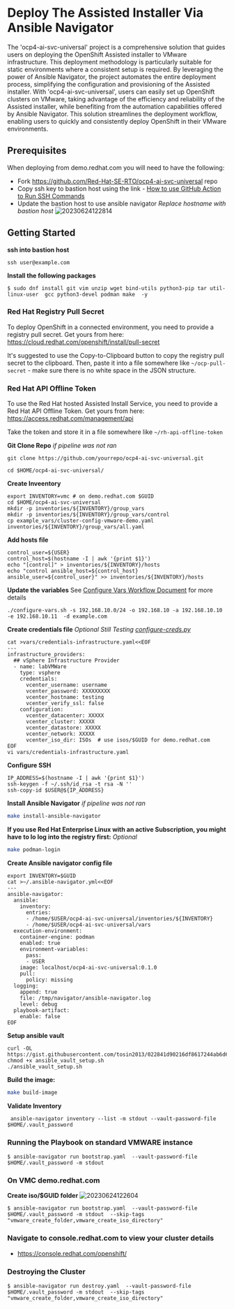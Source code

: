 # Deploy The Assisted Installer Via Ansible Navigator

The 'ocp4-ai-svc-universal' project is a comprehensive solution that guides users on deploying the OpenShift Assisted installer to VMware infrastructure. This deployment methodology is particularly suitable for static environments where a consistent setup is required. By leveraging the power of Ansible Navigator, the project automates the entire deployment process, simplifying the configuration and provisioning of the Assisted installer. With 'ocp4-ai-svc-universal', users can easily set up OpenShift clusters on VMware, taking advantage of the efficiency and reliability of the Assisted installer, while benefiting from the automation capabilities offered by Ansible Navigator. This solution streamlines the deployment workflow, enabling users to quickly and consistently deploy OpenShift in their VMware environments.

## Prerequisites
When deploying from demo.redhat.com you will need to have the following:
- Fork https://github.com/Red-Hat-SE-RTO/ocp4-ai-svc-universal repo
- Copy ssh key to bastion host using the link - [How to use GitHub Action to Run SSH Commands](https://medium.com/@tcij1013/how-to-use-github-action-to-run-ssh-commands-609df2a88ac3)
- Update the bastion host to use ansible navigator 
*Replace hostname with bastion host*
![20230624122814](https://i.imgur.com/Gi2eLfJ.png)

## Getting Started
**ssh into bastion host**
```
ssh user@example.com
```

**Install the following packages**
```
$ sudo dnf install git vim unzip wget bind-utils python3-pip tar util-linux-user  gcc python3-devel podman make  -y
```

### Red Hat Registry Pull Secret

To deploy OpenShift in a connected environment, you need to provide a registry pull secret.  Get yours from here: https://cloud.redhat.com/openshift/install/pull-secret

It's suggested to use the Copy-to-Clipboard button to copy the registry pull secret to the clipboard.  Then, paste it into a file somewhere like `~/ocp-pull-secret` - make sure there is no white space in the JSON structure.

### Red Hat API Offline Token

To use the Red Hat hosted Assisted Install Service, you need to provide a Red Hat API Offline Token.  Get yours from here: https://access.redhat.com/management/api

Take the token and store it in a file somewhere like `~/rh-api-offline-token`

**Git Clone Repo**
*if pipeline was not ran*
```
git clone https://github.com/yourrepo/ocp4-ai-svc-universal.git 

cd $HOME/ocp4-ai-svc-universal/
```

**Create Inveentory**
```
export INVENTORY=vmc # on demo.redhat.com $GUID
cd $HOME/ocp4-ai-svc-universal
mkdir -p inventories/${INVENTORY}/group_vars
mkdir -p inventories/${INVENTORY}/group_vars/control
cp example_vars/cluster-config-vmware-demo.yaml inventories/${INVENTORY}/group_vars/all.yaml
```

**Add hosts file**
```
control_user=${USER}
control_host=$(hostname -I | awk '{print $1}')
echo "[control]" > inventories/${INVENTORY}/hosts
echo "control ansible_host=${control_host} ansible_user=${control_user}" >> inventories/${INVENTORY}/hosts
```


**Update the variables**
See [Configure Vars Workflow Document](../configure-vars.md) for more details
```
./configure-vars.sh -s 192.168.10.0/24 -o 192.168.10 -a 192.168.10.10 -e 192.168.10.11  -d example.com
```

**Create credentials file**
*Optional Still Testing [configure-creds.py](../configure-creds.py)*
```
cat >vars/credentials-infrastructure.yaml<<EOF
---
infrastructure_providers:
  ## vSphere Infrastructure Provider
  - name: labVMWare
    type: vsphere
    credentials:
      vcenter_username: username
      vcenter_password: XXXXXXXXX
      vcenter_hostname: testing
      vcenter_verify_ssl: false
    configuration:
      vcenter_datacenter: XXXXX
      vcenter_cluster: XXXXX
      vcenter_datastore: XXXXX
      vcenter_network: XXXXX
      vcenter_iso_dir: ISOs  # use isos/$GUID for demo.redhat.com
EOF
vi vars/credentials-infrastructure.yaml
```

**Configure SSH**
```
IP_ADDRESS=$(hostname -I | awk '{print $1}')
ssh-keygen -f ~/.ssh/id_rsa -t rsa -N ''
ssh-copy-id $USER@${IP_ADDRESS}
```

**Install Ansible Navigator**
*if pipeline was not ran*
```bash
make install-ansible-navigator
```

**If you use Red Hat Enterprise Linux with an active Subscription, you might have to lo log into the registry first:**
*Optional*
```bash
make podman-login
```

**Create Ansible navigator config file**
```
export INVENTORY=$GUID
cat >~/.ansible-navigator.yml<<EOF
---
ansible-navigator:
  ansible:
    inventory:
      entries:
      - /home/$USER/ocp4-ai-svc-universal/inventories/${INVENTORY}
      - /home/$USER/ocp4-ai-svc-universal/vars
  execution-environment:
    container-engine: podman
    enabled: true
    environment-variables:
      pass:
      - USER
    image: localhost/ocp4-ai-svc-universal:0.1.0 
    pull:
      policy: missing
  logging:
    append: true
    file: /tmp/navigator/ansible-navigator.log
    level: debug
  playbook-artifact:
    enable: false
EOF
```
**Setup ansible vault**
```
curl -OL https://gist.githubusercontent.com/tosin2013/022841d90216df8617244ab6d6aceaf8/raw/92400b9e459351d204feb67b985c08df6477d7fa/ansible_vault_setup.sh
chmod +x ansible_vault_setup.sh
./ansible_vault_setup.sh
```

**Build the image:**
```bash
make build-image
```

**Validate Inventory**
```
 ansible-navigator inventory --list -m stdout --vault-password-file $HOME/.vault_password
```

### Running the Playbook on standard VMWARE instance
```
$ ansible-navigator run bootstrap.yaml  --vault-password-file $HOME/.vault_password -m stdout 
```

### On VMC demo.redhat.com
**Create iso/$GUID folder**
![20230624122604](https://i.imgur.com/l7N4exD.png)
```
$ ansible-navigator run bootstrap.yaml  --vault-password-file $HOME/.vault_password -m stdout  --skip-tags "vmware_create_folder,vmware_create_iso_directory" 
```

### Navigate to console.redhat.com to view your cluster details
* https://console.redhat.com/openshift/

### Destroying the Cluster
```
$ ansible-navigator run destroy.yaml  --vault-password-file $HOME/.vault_password -m stdout  --skip-tags  "vmware_create_folder,vmware_create_iso_directory" 
```
